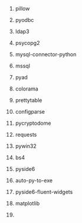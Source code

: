 1. pillow

2. pyodbc

3. ldap3

4. psycopg2

5. mysql-connector-python

6. mssql

7. pyad

8. colorama

9. prettytable

10. configparse

11. pycryptodome

12. requests

13. pywin32

14. bs4

15. pyside6

16. auto-py-to-exe

17. pyside6-fluent-widgets

18. matplotlib
19. 